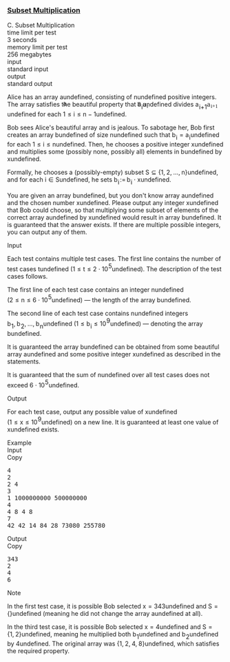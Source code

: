 <h3><a href="https://codeforces.com/contest/2124/problem/C" target="_blank" rel="noopener noreferrer">Subset Multiplication</a></h3>
<div class="header"><div class="title">C. Subset Multiplication</div><div class="time-limit"><div class="property-title">time limit per test</div>3 seconds</div><div class="memory-limit"><div class="property-title">memory limit per test</div>256 megabytes</div><div class="input-file input-standard"><div class="property-title">input</div>standard input</div><div class="output-file output-standard"><div class="property-title">output</div>standard output</div></div><div><p>Alice has an array <span class="MathJax_Preview" style="color: inherit;"><span class="MJXp-math" id="MJXp-Span-1"><span class="MJXp-mi MJXp-italic" id="MJXp-Span-2">a</span></span></span><span class="MathJax MathJax_Processed" id="MathJax-Element-1-Frame" tabindex="0" style=""><nobr><span class="math" id="MathJax-Span-1"><span style="display: inline-block; position: relative; width: 0em; height: 0px; font-size: 122%;"><span style="position: absolute;"><span class="mrow" id="MathJax-Span-2"><span class="mi" id="MathJax-Span-3" style="font-family: MathJax_Math-italic;">a</span></span></span></span></span></nobr></span>undefined, consisting of <span class="MathJax_Preview" style="color: inherit;"><span class="MJXp-math" id="MJXp-Span-3"><span class="MJXp-mi MJXp-italic" id="MJXp-Span-4">n</span></span></span><span class="MathJax MathJax_Processed" id="MathJax-Element-2-Frame" tabindex="0" style=""><nobr><span class="math" id="MathJax-Span-4"><span style="display: inline-block; position: relative; width: 0em; height: 0px; font-size: 122%;"><span style="position: absolute;"><span class="mrow" id="MathJax-Span-5"><span class="mi" id="MathJax-Span-6" style="font-family: MathJax_Math-italic;">n</span></span></span></span></span></nobr></span>undefined positive integers. The array satisfies the beautiful property that <span class="MathJax_Preview" style="color: inherit;"><span class="MJXp-math" id="MJXp-Span-5"><span class="MJXp-msubsup" id="MJXp-Span-6"><span class="MJXp-mi MJXp-italic" id="MJXp-Span-7" style="margin-right: 0.05em;">a</span><span class="MJXp-mi MJXp-italic MJXp-script" id="MJXp-Span-8" style="vertical-align: -0.4em;">i</span></span></span></span><span class="MathJax MathJax_Processed" id="MathJax-Element-3-Frame" tabindex="0" style=""><nobr><span class="math" id="MathJax-Span-7"><span style="display: inline-block; position: relative; width: 0em; height: 0px; font-size: 122%;"><span style="position: absolute;"><span class="mrow" id="MathJax-Span-8"><span class="msubsup" id="MathJax-Span-9"><span style="display: inline-block; position: relative; width: 0.823em; height: 0px;"><span style="position: absolute; clip: rect(3.34em, 1000.53em, 4.16em, -999.997em); top: -3.978em; left: 0em;"><span class="mi" id="MathJax-Span-10" style="font-family: MathJax_Math-italic;">a</span><span style="display: inline-block; width: 0px; height: 3.984em;"></span></span><span style="position: absolute; top: -3.803em; left: 0.53em;"><span class="mi" id="MathJax-Span-11" style="font-size: 70.7%; font-family: MathJax_Math-italic;">i</span><span style="display: inline-block; width: 0px; height: 3.984em;"></span></span></span></span></span></span></span></span></nobr></span>undefined divides <span class="MathJax_Preview" style="color: inherit;"><span class="MJXp-math" id="MJXp-Span-9"><span class="MJXp-msubsup" id="MJXp-Span-10"><span class="MJXp-mi MJXp-italic" id="MJXp-Span-11" style="margin-right: 0.05em;">a</span><span class="MJXp-mrow MJXp-script" id="MJXp-Span-12" style="vertical-align: -0.4em;"><span class="MJXp-mi MJXp-italic" id="MJXp-Span-13">i</span><span class="MJXp-mo" id="MJXp-Span-14">+</span><span class="MJXp-mn" id="MJXp-Span-15">1</span></span></span></span></span><span class="MathJax MathJax_Processed" id="MathJax-Element-4-Frame" tabindex="0" style=""><nobr><span class="math" id="MathJax-Span-12"><span style="display: inline-block; position: relative; width: 0em; height: 0px; font-size: 122%;"><span style="position: absolute;"><span class="mrow" id="MathJax-Span-13"><span class="msubsup" id="MathJax-Span-14"><span style="display: inline-block; position: relative; width: 1.759em; height: 0px;"><span style="position: absolute; clip: rect(3.34em, 1000.53em, 4.16em, -999.997em); top: -3.978em; left: 0em;"><span class="mi" id="MathJax-Span-15" style="font-family: MathJax_Math-italic;">a</span><span style="display: inline-block; width: 0px; height: 3.984em;"></span></span><span style="position: absolute; top: -3.803em; left: 0.53em;"><span class="texatom" id="MathJax-Span-16"><span class="mrow" id="MathJax-Span-17"><span class="mi" id="MathJax-Span-18" style="font-size: 70.7%; font-family: MathJax_Math-italic;">i</span><span class="mo" id="MathJax-Span-19" style="font-size: 70.7%; font-family: MathJax_Main;">+</span><span class="mn" id="MathJax-Span-20" style="font-size: 70.7%; font-family: MathJax_Main;">1</span></span></span><span style="display: inline-block; width: 0px; height: 3.984em;"></span></span></span></span></span></span></span></span></nobr></span>undefined for each <span class="MathJax_Preview" style="color: inherit;"><span class="MJXp-math" id="MJXp-Span-16"><span class="MJXp-mn" id="MJXp-Span-17">1</span><span class="MJXp-mo" id="MJXp-Span-18" style="margin-left: 0.333em; margin-right: 0.333em;">≤</span><span class="MJXp-mi MJXp-italic" id="MJXp-Span-19">i</span><span class="MJXp-mo" id="MJXp-Span-20" style="margin-left: 0.333em; margin-right: 0.333em;">≤</span><span class="MJXp-mi MJXp-italic" id="MJXp-Span-21">n</span><span class="MJXp-mo" id="MJXp-Span-22" style="margin-left: 0.267em; margin-right: 0.267em;">−</span><span class="MJXp-mn" id="MJXp-Span-23">1</span></span></span><span class="MathJax MathJax_Processing" id="MathJax-Element-5-Frame" tabindex="0"></span>undefined. </p><p>Bob sees Alice's beautiful array and is jealous. To sabotage her, Bob first creates an array <span class="MathJax_Preview" style="color: inherit;"><span class="MJXp-math" id="MJXp-Span-24"><span class="MJXp-mi MJXp-italic" id="MJXp-Span-25">b</span></span></span><span class="MathJax MathJax_Processing" id="MathJax-Element-6-Frame" tabindex="0"></span>undefined of size <span class="MathJax_Preview" style="color: inherit;"><span class="MJXp-math" id="MJXp-Span-26"><span class="MJXp-mi MJXp-italic" id="MJXp-Span-27">n</span></span></span><span class="MathJax MathJax_Processing" id="MathJax-Element-7-Frame" tabindex="0"></span>undefined such that <span class="MathJax_Preview" style="color: inherit;"><span class="MJXp-math" id="MJXp-Span-28"><span class="MJXp-msubsup" id="MJXp-Span-29"><span class="MJXp-mi MJXp-italic" id="MJXp-Span-30" style="margin-right: 0.05em;">b</span><span class="MJXp-mi MJXp-italic MJXp-script" id="MJXp-Span-31" style="vertical-align: -0.4em;">i</span></span><span class="MJXp-mo" id="MJXp-Span-32" style="margin-left: 0.333em; margin-right: 0.333em;">=</span><span class="MJXp-msubsup" id="MJXp-Span-33"><span class="MJXp-mi MJXp-italic" id="MJXp-Span-34" style="margin-right: 0.05em;">a</span><span class="MJXp-mi MJXp-italic MJXp-script" id="MJXp-Span-35" style="vertical-align: -0.4em;">i</span></span></span></span><span class="MathJax MathJax_Processing" id="MathJax-Element-8-Frame" tabindex="0"></span>undefined for each <span class="MathJax_Preview" style="color: inherit;"><span class="MJXp-math" id="MJXp-Span-36"><span class="MJXp-mn" id="MJXp-Span-37">1</span><span class="MJXp-mo" id="MJXp-Span-38" style="margin-left: 0.333em; margin-right: 0.333em;">≤</span><span class="MJXp-mi MJXp-italic" id="MJXp-Span-39">i</span><span class="MJXp-mo" id="MJXp-Span-40" style="margin-left: 0.333em; margin-right: 0.333em;">≤</span><span class="MJXp-mi MJXp-italic" id="MJXp-Span-41">n</span></span></span><span class="MathJax MathJax_Processing" id="MathJax-Element-9-Frame" tabindex="0"></span>undefined. Then, he chooses a positive integer <span class="MathJax_Preview" style="color: inherit;"><span class="MJXp-math" id="MJXp-Span-42"><span class="MJXp-mi MJXp-italic" id="MJXp-Span-43">x</span></span></span><span class="MathJax MathJax_Processing" id="MathJax-Element-10-Frame" tabindex="0"></span>undefined and multiplies some (possibly none, possibly all) elements in <span class="MathJax_Preview" style="color: inherit;"><span class="MJXp-math" id="MJXp-Span-44"><span class="MJXp-mi MJXp-italic" id="MJXp-Span-45">b</span></span></span><span class="MathJax MathJax_Processing" id="MathJax-Element-11-Frame" tabindex="0"></span>undefined by <span class="MathJax_Preview" style="color: inherit;"><span class="MJXp-math" id="MJXp-Span-46"><span class="MJXp-mi MJXp-italic" id="MJXp-Span-47">x</span></span></span><span class="MathJax MathJax_Processing" id="MathJax-Element-12-Frame" tabindex="0"></span>undefined. </p><p>Formally, he chooses a (possibly-empty) subset <span class="MathJax_Preview" style="color: inherit;"><span class="MJXp-math" id="MJXp-Span-48"><span class="MJXp-mi MJXp-italic" id="MJXp-Span-49">S</span><span class="MJXp-mo" id="MJXp-Span-50" style="margin-left: 0.333em; margin-right: 0.333em;">⊆</span><span class="MJXp-mo" id="MJXp-Span-51" style="margin-left: 0em; margin-right: 0em;">{</span><span class="MJXp-mn" id="MJXp-Span-52">1</span><span class="MJXp-mo" id="MJXp-Span-53" style="margin-left: 0em; margin-right: 0.222em;">,</span><span class="MJXp-mn" id="MJXp-Span-54">2</span><span class="MJXp-mo" id="MJXp-Span-55" style="margin-left: 0em; margin-right: 0.222em;">,</span><span class="MJXp-mo" id="MJXp-Span-56" style="margin-left: 0em; margin-right: 0em;">…</span><span class="MJXp-mo" id="MJXp-Span-57" style="margin-left: 0em; margin-right: 0.222em;">,</span><span class="MJXp-mi MJXp-italic" id="MJXp-Span-58">n</span><span class="MJXp-mo" id="MJXp-Span-59" style="margin-left: 0em; margin-right: 0em;">}</span></span></span><span class="MathJax MathJax_Processing" id="MathJax-Element-13-Frame" tabindex="0"></span>undefined, and for each <span class="MathJax_Preview" style="color: inherit;"><span class="MJXp-math" id="MJXp-Span-60"><span class="MJXp-mi MJXp-italic" id="MJXp-Span-61">i</span><span class="MJXp-mo" id="MJXp-Span-62" style="margin-left: 0.333em; margin-right: 0.333em;">∈</span><span class="MJXp-mi MJXp-italic" id="MJXp-Span-63">S</span></span></span><span class="MathJax MathJax_Processing" id="MathJax-Element-14-Frame" tabindex="0"></span>undefined, he sets <span class="MathJax_Preview" style="color: inherit;"><span class="MJXp-math" id="MJXp-Span-64"><span class="MJXp-msubsup" id="MJXp-Span-65"><span class="MJXp-mi MJXp-italic" id="MJXp-Span-66" style="margin-right: 0.05em;">b</span><span class="MJXp-mi MJXp-italic MJXp-script" id="MJXp-Span-67" style="vertical-align: -0.4em;">i</span></span><span class="MJXp-mo" id="MJXp-Span-68" style="margin-left: 0.111em; margin-right: 0.167em;">:=</span><span class="MJXp-msubsup" id="MJXp-Span-69"><span class="MJXp-mi MJXp-italic" id="MJXp-Span-70" style="margin-right: 0.05em;">b</span><span class="MJXp-mi MJXp-italic MJXp-script" id="MJXp-Span-71" style="vertical-align: -0.4em;">i</span></span><span class="MJXp-mo" id="MJXp-Span-72" style="margin-left: 0.267em; margin-right: 0.267em;">⋅</span><span class="MJXp-mi MJXp-italic" id="MJXp-Span-73">x</span></span></span><span class="MathJax MathJax_Processing" id="MathJax-Element-15-Frame" tabindex="0"></span>undefined. </p><p>You are given an array <span class="MathJax_Preview" style="color: inherit;"><span class="MJXp-math" id="MJXp-Span-74"><span class="MJXp-mi MJXp-italic" id="MJXp-Span-75">b</span></span></span><span class="MathJax MathJax_Processing" id="MathJax-Element-16-Frame" tabindex="0"></span>undefined, but you don't know array <span class="MathJax_Preview" style="color: inherit;"><span class="MJXp-math" id="MJXp-Span-76"><span class="MJXp-mi MJXp-italic" id="MJXp-Span-77">a</span></span></span><span class="MathJax MathJax_Processing" id="MathJax-Element-17-Frame" tabindex="0"></span>undefined and the chosen number <span class="MathJax_Preview" style="color: inherit;"><span class="MJXp-math" id="MJXp-Span-78"><span class="MJXp-mi MJXp-italic" id="MJXp-Span-79">x</span></span></span><span class="MathJax MathJax_Processing" id="MathJax-Element-18-Frame" tabindex="0"></span>undefined. Please output any integer <span class="MathJax_Preview" style="color: inherit;"><span class="MJXp-math" id="MJXp-Span-80"><span class="MJXp-mi MJXp-italic" id="MJXp-Span-81">x</span></span></span><span class="MathJax MathJax_Processing" id="MathJax-Element-19-Frame" tabindex="0"></span>undefined that Bob could choose, so that multiplying some subset of elements of the correct array <span class="MathJax_Preview" style="color: inherit;"><span class="MJXp-math" id="MJXp-Span-82"><span class="MJXp-mi MJXp-italic" id="MJXp-Span-83">a</span></span></span><span class="MathJax MathJax_Processing" id="MathJax-Element-20-Frame" tabindex="0"></span>undefined by <span class="MathJax_Preview" style="color: inherit;"><span class="MJXp-math" id="MJXp-Span-84"><span class="MJXp-mi MJXp-italic" id="MJXp-Span-85">x</span></span></span><span class="MathJax MathJax_Processing" id="MathJax-Element-21-Frame" tabindex="0"></span>undefined would result in array <span class="MathJax_Preview" style="color: inherit;"><span class="MJXp-math" id="MJXp-Span-86"><span class="MJXp-mi MJXp-italic" id="MJXp-Span-87">b</span></span></span><span class="MathJax MathJax_Processing" id="MathJax-Element-22-Frame" tabindex="0"></span>undefined. It is guaranteed that the answer exists. If there are multiple possible integers, you can output any of them.</p></div><div class="input-specification"><div class="section-title">Input</div><p>Each test contains multiple test cases. The first line contains the number of test cases <span class="MathJax_Preview" style="color: inherit;"><span class="MJXp-math" id="MJXp-Span-88"><span class="MJXp-mi MJXp-italic" id="MJXp-Span-89">t</span></span></span><span class="MathJax MathJax_Processing" id="MathJax-Element-23-Frame" tabindex="0"></span>undefined (<span class="MathJax_Preview" style="color: inherit;"><span class="MJXp-math" id="MJXp-Span-90"><span class="MJXp-mn" id="MJXp-Span-91">1</span><span class="MJXp-mo" id="MJXp-Span-92" style="margin-left: 0.333em; margin-right: 0.333em;">≤</span><span class="MJXp-mi MJXp-italic" id="MJXp-Span-93">t</span><span class="MJXp-mo" id="MJXp-Span-94" style="margin-left: 0.333em; margin-right: 0.333em;">≤</span><span class="MJXp-mn" id="MJXp-Span-95">2</span><span class="MJXp-mo" id="MJXp-Span-96" style="margin-left: 0.267em; margin-right: 0.267em;">⋅</span><span class="MJXp-msubsup" id="MJXp-Span-97"><span class="MJXp-mn" id="MJXp-Span-98" style="margin-right: 0.05em;">10</span><span class="MJXp-mn MJXp-script" id="MJXp-Span-99" style="vertical-align: 0.5em;">5</span></span></span></span><span class="MathJax MathJax_Processing" id="MathJax-Element-24-Frame" tabindex="0"></span>undefined). The description of the test cases follows. </p><p>The first line of each test case contains an integer <span class="MathJax_Preview" style="color: inherit;"><span class="MJXp-math" id="MJXp-Span-100"><span class="MJXp-mi MJXp-italic" id="MJXp-Span-101">n</span></span></span><span class="MathJax MathJax_Processing" id="MathJax-Element-25-Frame" tabindex="0"></span>undefined (<span class="MathJax_Preview" style="color: inherit;"><span class="MJXp-math" id="MJXp-Span-102"><span class="MJXp-mn" id="MJXp-Span-103">2</span><span class="MJXp-mo" id="MJXp-Span-104" style="margin-left: 0.333em; margin-right: 0.333em;">≤</span><span class="MJXp-mi MJXp-italic" id="MJXp-Span-105">n</span><span class="MJXp-mo" id="MJXp-Span-106" style="margin-left: 0.333em; margin-right: 0.333em;">≤</span><span class="MJXp-mn" id="MJXp-Span-107">6</span><span class="MJXp-mo" id="MJXp-Span-108" style="margin-left: 0.267em; margin-right: 0.267em;">⋅</span><span class="MJXp-msubsup" id="MJXp-Span-109"><span class="MJXp-mn" id="MJXp-Span-110" style="margin-right: 0.05em;">10</span><span class="MJXp-mn MJXp-script" id="MJXp-Span-111" style="vertical-align: 0.5em;">5</span></span></span></span><span class="MathJax MathJax_Processing" id="MathJax-Element-26-Frame" tabindex="0"></span>undefined)&nbsp;— the length of the array <span class="MathJax_Preview" style="color: inherit;"><span class="MJXp-math" id="MJXp-Span-112"><span class="MJXp-mi MJXp-italic" id="MJXp-Span-113">b</span></span></span><span class="MathJax MathJax_Processing" id="MathJax-Element-27-Frame" tabindex="0"></span>undefined.</p><p>The second line of each test case contains <span class="MathJax_Preview" style="color: inherit;"><span class="MJXp-math" id="MJXp-Span-114"><span class="MJXp-mi MJXp-italic" id="MJXp-Span-115">n</span></span></span><span class="MathJax MathJax_Processing" id="MathJax-Element-28-Frame" tabindex="0"></span>undefined integers <span class="MathJax_Preview" style="color: inherit;"><span class="MJXp-math" id="MJXp-Span-116"><span class="MJXp-msubsup" id="MJXp-Span-117"><span class="MJXp-mi MJXp-italic" id="MJXp-Span-118" style="margin-right: 0.05em;">b</span><span class="MJXp-mn MJXp-script" id="MJXp-Span-119" style="vertical-align: -0.4em;">1</span></span><span class="MJXp-mo" id="MJXp-Span-120" style="margin-left: 0em; margin-right: 0.222em;">,</span><span class="MJXp-msubsup" id="MJXp-Span-121"><span class="MJXp-mi MJXp-italic" id="MJXp-Span-122" style="margin-right: 0.05em;">b</span><span class="MJXp-mn MJXp-script" id="MJXp-Span-123" style="vertical-align: -0.4em;">2</span></span><span class="MJXp-mo" id="MJXp-Span-124" style="margin-left: 0em; margin-right: 0.222em;">,</span><span class="MJXp-mo" id="MJXp-Span-125" style="margin-left: 0em; margin-right: 0em;">…</span><span class="MJXp-mo" id="MJXp-Span-126" style="margin-left: 0em; margin-right: 0.222em;">,</span><span class="MJXp-msubsup" id="MJXp-Span-127"><span class="MJXp-mi MJXp-italic" id="MJXp-Span-128" style="margin-right: 0.05em;">b</span><span class="MJXp-mi MJXp-italic MJXp-script" id="MJXp-Span-129" style="vertical-align: -0.4em;">n</span></span></span></span><span class="MathJax MathJax_Processing" id="MathJax-Element-29-Frame" tabindex="0"></span>undefined (<span class="MathJax_Preview" style="color: inherit;"><span class="MJXp-math" id="MJXp-Span-130"><span class="MJXp-mn" id="MJXp-Span-131">1</span><span class="MJXp-mo" id="MJXp-Span-132" style="margin-left: 0.333em; margin-right: 0.333em;">≤</span><span class="MJXp-msubsup" id="MJXp-Span-133"><span class="MJXp-mi MJXp-italic" id="MJXp-Span-134" style="margin-right: 0.05em;">b</span><span class="MJXp-mi MJXp-italic MJXp-script" id="MJXp-Span-135" style="vertical-align: -0.4em;">i</span></span><span class="MJXp-mo" id="MJXp-Span-136" style="margin-left: 0.333em; margin-right: 0.333em;">≤</span><span class="MJXp-msubsup" id="MJXp-Span-137"><span class="MJXp-mn" id="MJXp-Span-138" style="margin-right: 0.05em;">10</span><span class="MJXp-mn MJXp-script" id="MJXp-Span-139" style="vertical-align: 0.5em;">9</span></span></span></span><span class="MathJax MathJax_Processing" id="MathJax-Element-30-Frame" tabindex="0"></span>undefined)&nbsp;— denoting the array <span class="MathJax_Preview" style="color: inherit;"><span class="MJXp-math" id="MJXp-Span-140"><span class="MJXp-mi MJXp-italic" id="MJXp-Span-141">b</span></span></span><span class="MathJax MathJax_Processing" id="MathJax-Element-31-Frame" tabindex="0"></span>undefined.</p><p>It is <span class="tex-font-style-bf">guaranteed</span> the array <span class="MathJax_Preview" style="color: inherit;"><span class="MJXp-math" id="MJXp-Span-142"><span class="MJXp-mi MJXp-italic" id="MJXp-Span-143">b</span></span></span><span class="MathJax MathJax_Processing" id="MathJax-Element-32-Frame" tabindex="0"></span>undefined can be obtained from some beautiful array <span class="MathJax_Preview" style="color: inherit;"><span class="MJXp-math" id="MJXp-Span-144"><span class="MJXp-mi MJXp-italic" id="MJXp-Span-145">a</span></span></span><span class="MathJax MathJax_Processing" id="MathJax-Element-33-Frame" tabindex="0"></span>undefined and some positive integer <span class="MathJax_Preview" style="color: inherit;"><span class="MJXp-math" id="MJXp-Span-146"><span class="MJXp-mi MJXp-italic" id="MJXp-Span-147">x</span></span></span><span class="MathJax MathJax_Processing" id="MathJax-Element-34-Frame" tabindex="0"></span>undefined as described in the statements.</p><p>It is guaranteed that the sum of <span class="MathJax_Preview" style="color: inherit;"><span class="MJXp-math" id="MJXp-Span-148"><span class="MJXp-mi MJXp-italic" id="MJXp-Span-149">n</span></span></span><span class="MathJax MathJax_Processing" id="MathJax-Element-35-Frame" tabindex="0"></span>undefined over all test cases does not exceed <span class="MathJax_Preview" style="color: inherit;"><span class="MJXp-math" id="MJXp-Span-150"><span class="MJXp-mn" id="MJXp-Span-151">6</span><span class="MJXp-mo" id="MJXp-Span-152" style="margin-left: 0.267em; margin-right: 0.267em;">⋅</span><span class="MJXp-msubsup" id="MJXp-Span-153"><span class="MJXp-mn" id="MJXp-Span-154" style="margin-right: 0.05em;">10</span><span class="MJXp-mn MJXp-script" id="MJXp-Span-155" style="vertical-align: 0.5em;">5</span></span></span></span><span class="MathJax MathJax_Processing" id="MathJax-Element-36-Frame" tabindex="0"></span>undefined.</p></div><div class="output-specification"><div class="section-title">Output</div><p>For each test case, output any possible value of <span class="MathJax_Preview" style="color: inherit;"><span class="MJXp-math" id="MJXp-Span-156"><span class="MJXp-mi MJXp-italic" id="MJXp-Span-157">x</span></span></span><span class="MathJax MathJax_Processing" id="MathJax-Element-37-Frame" tabindex="0"></span>undefined (<span class="MathJax_Preview" style="color: inherit;"><span class="MJXp-math" id="MJXp-Span-158"><span class="MJXp-mn" id="MJXp-Span-159">1</span><span class="MJXp-mo" id="MJXp-Span-160" style="margin-left: 0.333em; margin-right: 0.333em;">≤</span><span class="MJXp-mi MJXp-italic" id="MJXp-Span-161">x</span><span class="MJXp-mo" id="MJXp-Span-162" style="margin-left: 0.333em; margin-right: 0.333em;">≤</span><span class="MJXp-msubsup" id="MJXp-Span-163"><span class="MJXp-mn" id="MJXp-Span-164" style="margin-right: 0.05em;">10</span><span class="MJXp-mn MJXp-script" id="MJXp-Span-165" style="vertical-align: 0.5em;">9</span></span></span></span><span class="MathJax MathJax_Processing" id="MathJax-Element-38-Frame" tabindex="0"></span>undefined) on a new line. It is guaranteed at least one value of <span class="MathJax_Preview" style="color: inherit;"><span class="MJXp-math" id="MJXp-Span-166"><span class="MJXp-mi MJXp-italic" id="MJXp-Span-167">x</span></span></span><span class="MathJax MathJax_Processing" id="MathJax-Element-39-Frame" tabindex="0"></span>undefined exists.</p></div><div class="sample-tests"><div class="section-title">Example</div><div class="sample-test"><div class="input"><div class="title">Input<div title="Copy" data-clipboard-target="#id007474844511937686" id="id0036566523552538277" class="input-output-copier">Copy</div></div><pre id="id007474844511937686"><div class="test-example-line test-example-line-even test-example-line-0">4</div><div class="test-example-line test-example-line-odd test-example-line-1">2</div><div class="test-example-line test-example-line-odd test-example-line-1">2 4</div><div class="test-example-line test-example-line-even test-example-line-2">3</div><div class="test-example-line test-example-line-even test-example-line-2">1 1000000000 500000000</div><div class="test-example-line test-example-line-odd test-example-line-3">4</div><div class="test-example-line test-example-line-odd test-example-line-3">4 8 4 8</div><div class="test-example-line test-example-line-even test-example-line-4">7</div><div class="test-example-line test-example-line-even test-example-line-4">42 42 14 84 28 73080 255780</div></pre></div><div class="output"><div class="title">Output<div title="Copy" data-clipboard-target="#id001315798477305512" id="id008067634937964976" class="input-output-copier">Copy</div></div><pre id="id001315798477305512">343
2
4
6
</pre></div></div></div><div class="note"><div class="section-title">Note</div><p>In the first test case, it is possible Bob selected <span class="MathJax_Preview" style="color: inherit;"><span class="MJXp-math" id="MJXp-Span-168"><span class="MJXp-mi MJXp-italic" id="MJXp-Span-169">x</span><span class="MJXp-mo" id="MJXp-Span-170" style="margin-left: 0.333em; margin-right: 0.333em;">=</span><span class="MJXp-mn" id="MJXp-Span-171">343</span></span></span><span class="MathJax MathJax_Processing" id="MathJax-Element-40-Frame" tabindex="0"></span>undefined and <span class="MathJax_Preview" style="color: inherit;"><span class="MJXp-math" id="MJXp-Span-172"><span class="MJXp-mi MJXp-italic" id="MJXp-Span-173">S</span><span class="MJXp-mo" id="MJXp-Span-174" style="margin-left: 0.333em; margin-right: 0.333em;">=</span><span class="MJXp-mo" id="MJXp-Span-175" style="margin-left: 0em; margin-right: 0em;">{</span><span class="MJXp-mo" id="MJXp-Span-176" style="margin-left: 0em; margin-right: 0em;">}</span></span></span><span class="MathJax MathJax_Processing" id="MathJax-Element-41-Frame" tabindex="0"></span>undefined (meaning he did not change the array <span class="MathJax_Preview" style="color: inherit;"><span class="MJXp-math" id="MJXp-Span-177"><span class="MJXp-mi MJXp-italic" id="MJXp-Span-178">a</span></span></span><span class="MathJax MathJax_Processing" id="MathJax-Element-42-Frame" tabindex="0"></span>undefined at all). </p><p>In the third test case, it is possible Bob selected <span class="MathJax_Preview" style="color: inherit;"><span class="MJXp-math" id="MJXp-Span-179"><span class="MJXp-mi MJXp-italic" id="MJXp-Span-180">x</span><span class="MJXp-mo" id="MJXp-Span-181" style="margin-left: 0.333em; margin-right: 0.333em;">=</span><span class="MJXp-mn" id="MJXp-Span-182">4</span></span></span><span class="MathJax MathJax_Processing" id="MathJax-Element-43-Frame" tabindex="0"></span>undefined and <span class="MathJax_Preview" style="color: inherit;"><span class="MJXp-math" id="MJXp-Span-183"><span class="MJXp-mi MJXp-italic" id="MJXp-Span-184">S</span><span class="MJXp-mo" id="MJXp-Span-185" style="margin-left: 0.333em; margin-right: 0.333em;">=</span><span class="MJXp-mo" id="MJXp-Span-186" style="margin-left: 0em; margin-right: 0em;">{</span><span class="MJXp-mn" id="MJXp-Span-187">1</span><span class="MJXp-mo" id="MJXp-Span-188" style="margin-left: 0em; margin-right: 0.222em;">,</span><span class="MJXp-mn" id="MJXp-Span-189">2</span><span class="MJXp-mo" id="MJXp-Span-190" style="margin-left: 0em; margin-right: 0em;">}</span></span></span><span class="MathJax MathJax_Processing" id="MathJax-Element-44-Frame" tabindex="0"></span>undefined, meaning he multiplied both <span class="MathJax_Preview" style="color: inherit;"><span class="MJXp-math" id="MJXp-Span-191"><span class="MJXp-msubsup" id="MJXp-Span-192"><span class="MJXp-mi MJXp-italic" id="MJXp-Span-193" style="margin-right: 0.05em;">b</span><span class="MJXp-mn MJXp-script" id="MJXp-Span-194" style="vertical-align: -0.4em;">1</span></span></span></span><span class="MathJax MathJax_Processing" id="MathJax-Element-45-Frame" tabindex="0"></span>undefined and <span class="MathJax_Preview" style="color: inherit;"><span class="MJXp-math" id="MJXp-Span-195"><span class="MJXp-msubsup" id="MJXp-Span-196"><span class="MJXp-mi MJXp-italic" id="MJXp-Span-197" style="margin-right: 0.05em;">b</span><span class="MJXp-mn MJXp-script" id="MJXp-Span-198" style="vertical-align: -0.4em;">2</span></span></span></span><span class="MathJax MathJax_Processing" id="MathJax-Element-46-Frame" tabindex="0"></span>undefined by <span class="MathJax_Preview" style="color: inherit;"><span class="MJXp-math" id="MJXp-Span-199"><span class="MJXp-mn" id="MJXp-Span-200">4</span></span></span><span class="MathJax MathJax_Processing" id="MathJax-Element-47-Frame" tabindex="0"></span>undefined. The original array was <span class="MathJax_Preview" style="color: inherit;"><span class="MJXp-math" id="MJXp-Span-201"><span class="MJXp-mo" id="MJXp-Span-202" style="margin-left: 0em; margin-right: 0em;">{</span><span class="MJXp-mn" id="MJXp-Span-203">1</span><span class="MJXp-mo" id="MJXp-Span-204" style="margin-left: 0em; margin-right: 0.222em;">,</span><span class="MJXp-mn" id="MJXp-Span-205">2</span><span class="MJXp-mo" id="MJXp-Span-206" style="margin-left: 0em; margin-right: 0.222em;">,</span><span class="MJXp-mn" id="MJXp-Span-207">4</span><span class="MJXp-mo" id="MJXp-Span-208" style="margin-left: 0em; margin-right: 0.222em;">,</span><span class="MJXp-mn" id="MJXp-Span-209">8</span><span class="MJXp-mo" id="MJXp-Span-210" style="margin-left: 0em; margin-right: 0em;">}</span></span></span><span class="MathJax MathJax_Processing" id="MathJax-Element-48-Frame" tabindex="0"></span>undefined, which satisfies the required property.</p></div>
